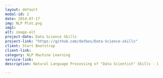 ```yaml
---
layout: default
modal-id: 2
date: 2014-07-17
img: NLP Plot.png
img1:
alt: image-alt
project-date: Data Science Skills
project-link: "https://github.com/datbos/Data-Science-skills"
client: Start Bootstrap
client-link: 
category: NLP Machine Learning
service-link: 
description: Natural Language Processing of "Data Scientist" Skills - Data mining of Data Scientist job postings for machine learning skill terms instance counting. Skill terms ar mined, sorted and plotted according total number of instances skill terms appears in all postings and adjusted for multiple instances in a single post.

---
```

